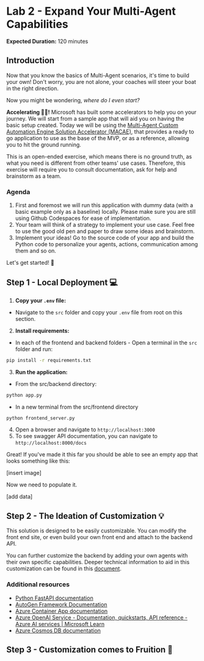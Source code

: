 # Lab 2 - Expand Your Multi-Agent Capabilities

**Expected Duration:** 120 minutes


## Introduction

Now that you know the basics of Multi-Agent scenarios, it's time to build your own! Don't worry, you are not alone, your coaches will steer your boat in the right direction. 

Now you might be wondering,  <em>where do I even start? </em>

**Accelerating 🚗💨!** Microsoft has built some accelerators to help you on your journey. We will start from a sample app that will aid you on having the basic setup created. Today we will be using the [Multi-Agent Custom Automation Engine Solution Accelerator (MACAE)](https://github.com/microsoft/Multi-Agent-Custom-Automation-Engine-Solution-Accelerator), that provides a ready to go application to use as the base of the MVP, or as a reference, allowing you to hit the ground running.

This is an open-ended exercise, which means there is no ground truth, as what you need is different from other teams' use cases. Therefore, this exercise will require you to consult documentation, ask for help and brainstorm as a team.

### Agenda

1. First and foremost we will run this application with dummy data (with a basic example only as a baseline) locally. Please make sure you are still using Github Codespaces  for ease of implementation. 
2. Your team will think of a strategy to implement your use case. Feel free to use the good old pen and paper to draw some ideas and brainstorm. 
3. Implement your ideas! Go to the source code of your app and build the Python code to personalize your agents, actions, communication among them and so on. 

Let's get started! 🚀


## Step 1 - Local Deployment 💻

1. **Copy your `.env` file:**

- Navigate to the `src` folder and copy your `.env` file from root on this section.

2. **Install requirements:**

- In each of the frontend and backend folders -
Open a terminal in the `src` folder and run:
```bash
pip install -r requirements.txt
```

3. **Run the application:**
- From the src/backend directory:
```bash
python app.py
```
- In a new terminal from the src/frontend directory
```bash
python frontend_server.py
```

4. Open a browser and navigate to `http://localhost:3000`
5. To see swagger API documentation, you can navigate to `http://localhost:8000/docs`

Great! If you've made it this far you should be able to see an empty app that looks something like this:

[insert image]

Now we need to populate it. 

[add data]

## Step 2 -  The Ideation of Customization 💡

This solution is designed to be easily customizable. You can modify the front end site, or even build your own front end and attach to the backend API. 

You can further customize the backend by adding your own agents with their own specific capabilities. Deeper technical information to aid in this customization can be found in this [document](./documentation/CustomizeSolution.md).

### Additional resources

- [Python FastAPI documentation](https://fastapi.tiangolo.com/learn/)
- [AutoGen Framework Documentation](https://microsoft.github.io/autogen/dev/user-guide/core-user-guide/index.html)
- [Azure Container App documentation](https://learn.microsoft.com/en-us/azure/azure-functions/functions-how-to-custom-container?tabs=core-tools%2Cacr%2Cazure-cli2%2Cazure-cli&pivots=container-apps)
- [Azure OpenAI Service - Documentation, quickstarts, API reference - Azure AI services | Microsoft Learn](https://learn.microsoft.com/en-us/azure/ai-services/openai/concepts/use-your-data)
- [Azure Cosmos DB documentation](https://learn.microsoft.com/en-us/azure/cosmos-db/)
  

## Step 3 -  Customization comes to Fruition  🍎

